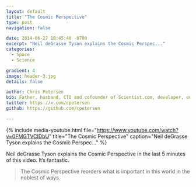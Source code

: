 ```yaml
---
layout: default
title: "The Cosmic Perspective"
type: post
navigation: false

date: 2014-06-27 10:45:48 -0700
excerpt: "Neil deGrasse Tyson explains the Cosmic Perspec..."
categories:
  - Space
  - Science

gradient: 4
image: header-3.jpg
details: false

author: Chris Petersen
bio: Father, husband, CTO and cofounder of Scientist.com, developer, entrepreneur and technologist.
twitter: https://x.com/cpetersen
github: https://github.com/cpetersen

---
```


{% include media-youtube.html file="https://www.youtube.com/watch?v=0FMGTVCIDbU" title="The Cosmic Perspective" caption="Neil deGrasse Tyson explains the Cosmic Perspec..." %}

Neil deGrasse Tyson explains the Cosmic Perspective in the last 5 minutes of this video. It’s fantastic. 

 > The Cosmic Perspective reorders what is important in this world in the noblest of ways.  

